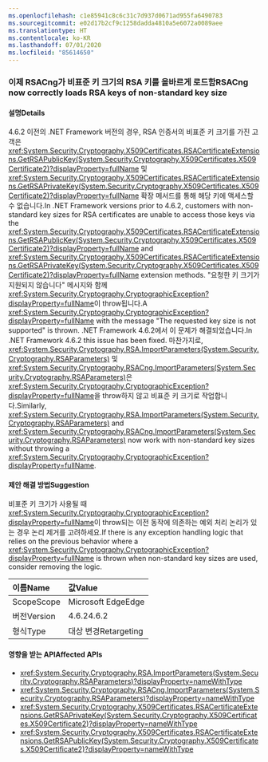 ```yaml
---
ms.openlocfilehash: c1e85941c8c6c31c7d937d0671ad955fa6490783
ms.sourcegitcommit: e02d17b2cf9c1258dadda4810a5e6072a0089aee
ms.translationtype: HT
ms.contentlocale: ko-KR
ms.lasthandoff: 07/01/2020
ms.locfileid: "85614650"
---
```

### <a name="rsacng-now-correctly-loads-rsa-keys-of-non-standard-key-size"></a><span data-ttu-id="8ffb5-101">이제 RSACng가 비표준 키 크기의 RSA 키를 올바르게 로드함</span><span class="sxs-lookup"><span data-stu-id="8ffb5-101">RSACng now correctly loads RSA keys of non-standard key size</span></span>

#### <a name="details"></a><span data-ttu-id="8ffb5-102">설명</span><span class="sxs-lookup"><span data-stu-id="8ffb5-102">Details</span></span>

<span data-ttu-id="8ffb5-103">4\.6.2 이전의 .NET Framework 버전의 경우, RSA 인증서의 비표준 키 크기를 가진 고객은 <xref:System.Security.Cryptography.X509Certificates.RSACertificateExtensions.GetRSAPublicKey(System.Security.Cryptography.X509Certificates.X509Certificate2)?displayProperty=fullName> 및 <xref:System.Security.Cryptography.X509Certificates.RSACertificateExtensions.GetRSAPrivateKey(System.Security.Cryptography.X509Certificates.X509Certificate2)?displayProperty=fullName> 확장 메서드를 통해 해당 키에 액세스할 수 없습니다.</span><span class="sxs-lookup"><span data-stu-id="8ffb5-103">In .NET Framework versions prior to 4.6.2, customers with non-standard key sizes for RSA certificates are unable to access those keys via the <xref:System.Security.Cryptography.X509Certificates.RSACertificateExtensions.GetRSAPublicKey(System.Security.Cryptography.X509Certificates.X509Certificate2)?displayProperty=fullName> and <xref:System.Security.Cryptography.X509Certificates.RSACertificateExtensions.GetRSAPrivateKey(System.Security.Cryptography.X509Certificates.X509Certificate2)?displayProperty=fullName> extension methods.</span></span>  <span data-ttu-id="8ffb5-104">&quot;요청한 키 크기가 지원되지 않습니다&quot; 메시지와 함께 <xref:System.Security.Cryptography.CryptographicException?displayProperty=fullName>이 throw됩니다.</span><span class="sxs-lookup"><span data-stu-id="8ffb5-104">A <xref:System.Security.Cryptography.CryptographicException?displayProperty=fullName> with the message &quot;The requested key size is not supported&quot; is thrown.</span></span> <span data-ttu-id="8ffb5-105">.NET Framework 4.6.2에서 이 문제가 해결되었습니다.</span><span class="sxs-lookup"><span data-stu-id="8ffb5-105">In .NET Framework 4.6.2 this issue has been fixed.</span></span> <span data-ttu-id="8ffb5-106">마찬가지로, <xref:System.Security.Cryptography.RSA.ImportParameters(System.Security.Cryptography.RSAParameters)> 및 <xref:System.Security.Cryptography.RSACng.ImportParameters(System.Security.Cryptography.RSAParameters)>은 <xref:System.Security.Cryptography.CryptographicException?displayProperty=fullName>을 throw하지 않고 비표준 키 크기로 작업합니다.</span><span class="sxs-lookup"><span data-stu-id="8ffb5-106">Similarly, <xref:System.Security.Cryptography.RSA.ImportParameters(System.Security.Cryptography.RSAParameters)> and <xref:System.Security.Cryptography.RSACng.ImportParameters(System.Security.Cryptography.RSAParameters)> now work with non-standard key sizes without throwing a <xref:System.Security.Cryptography.CryptographicException?displayProperty=fullName>.</span></span>

#### <a name="suggestion"></a><span data-ttu-id="8ffb5-107">제안 해결 방법</span><span class="sxs-lookup"><span data-stu-id="8ffb5-107">Suggestion</span></span>

<span data-ttu-id="8ffb5-108">비표준 키 크기가 사용될 때 <xref:System.Security.Cryptography.CryptographicException?displayProperty=fullName>이 throw되는 이전 동작에 의존하는 예외 처리 논리가 있는 경우 논리 제거를 고려하세요.</span><span class="sxs-lookup"><span data-stu-id="8ffb5-108">If there is any exception handling logic that relies on the previous behavior where a <xref:System.Security.Cryptography.CryptographicException?displayProperty=fullName> is thrown when non-standard key sizes are used, consider removing the logic.</span></span>

| <span data-ttu-id="8ffb5-109">이름</span><span class="sxs-lookup"><span data-stu-id="8ffb5-109">Name</span></span>    | <span data-ttu-id="8ffb5-110">값</span><span class="sxs-lookup"><span data-stu-id="8ffb5-110">Value</span></span>       |
|:--------|:------------|
| <span data-ttu-id="8ffb5-111">Scope</span><span class="sxs-lookup"><span data-stu-id="8ffb5-111">Scope</span></span>   | <span data-ttu-id="8ffb5-112">Microsoft Edge</span><span class="sxs-lookup"><span data-stu-id="8ffb5-112">Edge</span></span>        |
| <span data-ttu-id="8ffb5-113">버전</span><span class="sxs-lookup"><span data-stu-id="8ffb5-113">Version</span></span> | <span data-ttu-id="8ffb5-114">4.6.2</span><span class="sxs-lookup"><span data-stu-id="8ffb5-114">4.6.2</span></span>       |
| <span data-ttu-id="8ffb5-115">형식</span><span class="sxs-lookup"><span data-stu-id="8ffb5-115">Type</span></span>    | <span data-ttu-id="8ffb5-116">대상 변경</span><span class="sxs-lookup"><span data-stu-id="8ffb5-116">Retargeting</span></span> |

#### <a name="affected-apis"></a><span data-ttu-id="8ffb5-117">영향을 받는 API</span><span class="sxs-lookup"><span data-stu-id="8ffb5-117">Affected APIs</span></span>

- <xref:System.Security.Cryptography.RSA.ImportParameters(System.Security.Cryptography.RSAParameters)?displayProperty=nameWithType>
- <xref:System.Security.Cryptography.RSACng.ImportParameters(System.Security.Cryptography.RSAParameters)?displayProperty=nameWithType>
- <xref:System.Security.Cryptography.X509Certificates.RSACertificateExtensions.GetRSAPrivateKey(System.Security.Cryptography.X509Certificates.X509Certificate2)?displayProperty=nameWithType>
- <xref:System.Security.Cryptography.X509Certificates.RSACertificateExtensions.GetRSAPublicKey(System.Security.Cryptography.X509Certificates.X509Certificate2)?displayProperty=nameWithType>
